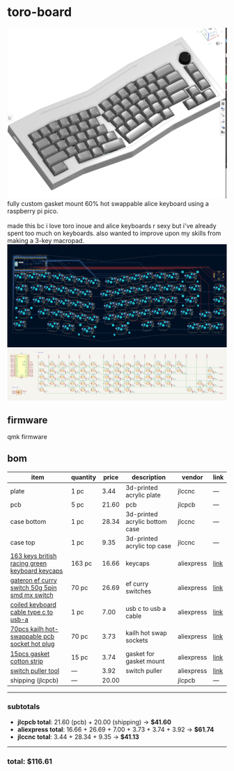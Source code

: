 # toro-board
![keeb](./journalPics/keeb.png)
fully custom gasket mount 60% hot swappable alice keyboard using a raspberry pi pico. <br>
<br>
made this bc i love toro inoue and alice keyboards r sexy but i've already spent too much on keyboards. also wanted to improve upon my skills from making a 3-key macropad.
![pcb](./journalPics/pcb1.9.png)
![idk](./journalPics/schematic1.2.png)

## firmware
qmk firmware

## bom

| item                                                                                     | quantity | price  | description              | vendor     | link                                                                                                                   |
|------------------------------------------------------------------------------------------|----------|--------|--------------------------|------------|------------------------------------------------------------------------------------------------------------------------|
| plate                                                                                    | 1 pc     | 3.44   | 3d-printed acrylic plate            | jlccnc     | —                                                                                                                      |
| pcb                                                                                      | 5 pc     | 21.60  | pcb                      | jlcpcb     | —                                                                                                                      |
| case bottom                                                                              | 1 pc     | 28.34  | 3d-printed acrylic bottom case              | jlccnc     | —                                                                                                                      |
| case top                                                                                 | 1 pc     | 9.35   | 3d-printed acrylic top case                 | jlccnc     | —                                                                                                                      |
| [163 keys british racing green keyboard keycaps](https://www.aliexpress.us/item/3256807785511869.html) | 163 pc   | 16.66  | keycaps                  | aliexpress | [link](https://www.aliexpress.us/item/3256807785511869.html)                                                           |
| [gateron ef curry switch 50g 5pin smd mx switch](https://www.aliexpress.us/item/3256805933064484.html) | 70 pc    | 26.69   | ef curry switches        | aliexpress | [link](https://www.aliexpress.us/item/3256805933064484.html)                                                           |
| [coiled keyboard cable type c to usb-a](https://www.aliexpress.us/item/3256808312113111.html) | 1 pc     | 7.00   | usb c to usb a cable     | aliexpress | [link](https://www.aliexpress.us/item/3256808312113111.html)                                                           |
| [70pcs kailh hot-swappable pcb socket hot plug](https://www.aliexpress.us/item/3256807039037559.html) | 70 pc    | 3.73   | kailh hot swap sockets   | aliexpress | [link](https://www.aliexpress.us/item/3256807039037559.html)                                                           |
| [15pcs gasket cotton strip](https://www.aliexpress.us/item/3256804985438216.html)        | 15 pc    | 3.74   | gasket for gasket mount  | aliexpress | [link](https://www.aliexpress.us/item/3256804985438216.html)                                                           |
| [switch puller tool](https://www.aliexpress.us/item/3256808571143767.html)               | —        | 3.92   | switch puller            | aliexpress | [link](https://www.aliexpress.us/item/3256808571143767.html)                                                           |
| shipping (jlcpcb)                                                                        | —        | 20.00  |                          | jlcpcb     | —                                                                                                                      |

---

### subtotals

- **jlcpcb total**: 21.60 (pcb) + 20.00 (shipping) → **$41.60**
- **aliexpress total**: 16.66 + 26.69 + 7.00 + 3.73 + 3.74 + 3.92 → **$61.74**
- **jlccnc total**: 3.44 + 28.34 + 9.35 → **$41.13**

---

### total: **$116.61**



